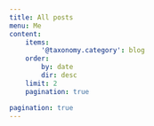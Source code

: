```yaml
---
title: All posts
menu: Me
content:
    items:
        '@taxonomy.category': blog
    order:
        by: date
        dir: desc
    limit: 2
    pagination: true

pagination: true
---
```

